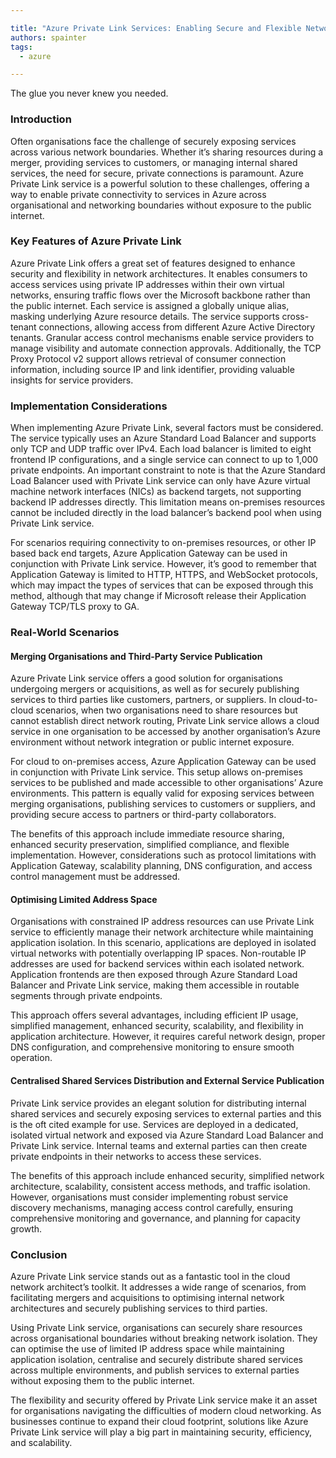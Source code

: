 ```yaml
---

title: "Azure Private Link Services: Enabling Secure and Flexible Network Architectures"
authors: spainter
tags:
  - azure

---
```


The glue you never knew you needed.

### Introduction

Often organisations face the challenge of securely exposing services across various network boundaries. Whether it’s sharing resources during a merger, providing services to customers, or managing internal shared services, the need for secure, private connections is paramount. Azure Private Link service is a powerful solution to these challenges, offering a way to enable private connectivity to services in Azure across organisational and networking boundaries without exposure to the public internet.
<!-- truncate -->
### Key Features of Azure Private Link

Azure Private Link offers a great set of features designed to enhance security and flexibility in network architectures. It enables consumers to access services using private IP addresses within their own virtual networks, ensuring traffic flows over the Microsoft backbone rather than the public internet. Each service is assigned a globally unique alias, masking underlying Azure resource details. The service supports cross-tenant connections, allowing access from different Azure Active Directory tenants. Granular access control mechanisms enable service providers to manage visibility and automate connection approvals. Additionally, the TCP Proxy Protocol v2 support allows retrieval of consumer connection information, including source IP and link identifier, providing valuable insights for service providers.

### Implementation Considerations

When implementing Azure Private Link, several factors must be considered. The service typically uses an Azure Standard Load Balancer and supports only TCP and UDP traffic over IPv4. Each load balancer is limited to eight frontend IP configurations, and a single service can connect to up to 1,000 private endpoints. An important constraint to note is that the Azure Standard Load Balancer used with Private Link service can only have Azure virtual machine network interfaces (NICs) as backend targets, not supporting backend IP addresses directly. This limitation means on-premises resources cannot be included directly in the load balancer’s backend pool when using Private Link service.

For scenarios requiring connectivity to on-premises resources, or other IP based back end targets, Azure Application Gateway can be used in conjunction with Private Link service. However, it’s good to remember that Application Gateway is limited to HTTP, HTTPS, and WebSocket protocols, which may impact the types of services that can be exposed through this method, although that may change if Microsoft release their Application Gateway TCP/TLS proxy to GA.

### Real-World Scenarios

#### Merging Organisations and Third-Party Service Publication

Azure Private Link service offers a good solution for organisations undergoing mergers or acquisitions, as well as for securely publishing services to third parties like customers, partners, or suppliers. In cloud-to-cloud scenarios, when two organisations need to share resources but cannot establish direct network routing, Private Link service allows a cloud service in one organisation to be accessed by another organisation’s Azure environment without network integration or public internet exposure.

For cloud to on-premises access, Azure Application Gateway can be used in conjunction with Private Link service. This setup allows on-premises services to be published and made accessible to other organisations’ Azure environments. This pattern is equally valid for exposing services between merging organisations, publishing services to customers or suppliers, and providing secure access to partners or third-party collaborators.

The benefits of this approach include immediate resource sharing, enhanced security preservation, simplified compliance, and flexible implementation. However, considerations such as protocol limitations with Application Gateway, scalability planning, DNS configuration, and access control management must be addressed.

#### Optimising Limited Address Space

Organisations with constrained IP address resources can use Private Link service to efficiently manage their network architecture while maintaining application isolation. In this scenario, applications are deployed in isolated virtual networks with potentially overlapping IP spaces. Non-routable IP addresses are used for backend services within each isolated network. Application frontends are then exposed through Azure Standard Load Balancer and Private Link service, making them accessible in routable segments through private endpoints.

This approach offers several advantages, including efficient IP usage, simplified management, enhanced security, scalability, and flexibility in application architecture. However, it requires careful network design, proper DNS configuration, and comprehensive monitoring to ensure smooth operation.

#### Centralised Shared Services Distribution and External Service Publication

Private Link service provides an elegant solution for distributing internal shared services and securely exposing services to external parties and this is the oft cited example for use. Services are deployed in a dedicated, isolated virtual network and exposed via Azure Standard Load Balancer and Private Link service. Internal teams and external parties can then create private endpoints in their networks to access these services.

The benefits of this approach include enhanced security, simplified network architecture, scalability, consistent access methods, and traffic isolation. However, organisations must consider implementing robust service discovery mechanisms, managing access control carefully, ensuring comprehensive monitoring and governance, and planning for capacity growth.

### Conclusion

Azure Private Link service stands out as a fantastic tool in the cloud network architect’s toolkit. It addresses a wide range of scenarios, from facilitating mergers and acquisitions to optimising internal network architectures and securely publishing services to third parties.

Using Private Link service, organisations can securely share resources across organisational boundaries without breaking network isolation. They can optimise the use of limited IP address space while maintaining application isolation, centralise and securely distribute shared services across multiple environments, and publish services to external parties without exposing them to the public internet.

The flexibility and security offered by Private Link service make it an asset for organisations navigating the difficulties of modern cloud networking. As businesses continue to expand their cloud footprint, solutions like Azure Private Link service will play a big part in maintaining security, efficiency, and scalability.
